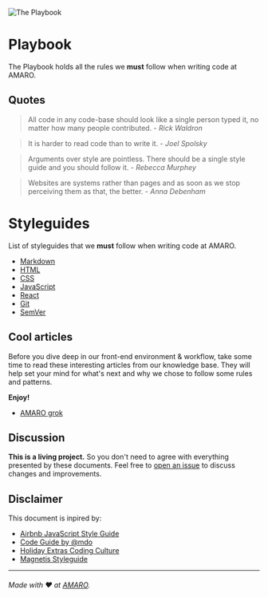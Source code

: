 ![The Playbook](/assets/logo.png)

# Playbook

The Playbook holds all the rules we **must** follow when writing code at AMARO.

## Quotes

> All code in any code-base should look like a single person typed it, no matter how many people contributed. - _Rick Waldron_

> It is harder to read code than to write it. - _Joel Spolsky_

> Arguments over style are pointless. There should be a single style guide and you should follow it. - _Rebecca Murphey_

> Websites are systems rather than pages and as soon as we stop perceiving them as that, the better. - _Anna Debenham_


# Styleguides

List of styleguides that we **must** follow when writing code at AMARO.

- [Markdown](styleguides/markdown.md) 
- [HTML](styleguides/html.md) 
- [CSS](styleguides/css.md)
- [JavaScript](styleguides/javascript.md) 
- [React](styleguides/react.md)
- [Git](styleguides/git.md)
- [SemVer](styleguides/semver.md)

## Cool articles

Before you dive deep in our front-end environment & workflow, take some time to read these interesting articles from our knowledge base. They will help set your mind for what's next and why we chose to follow some rules and patterns.

**Enjoy!**

- [AMARO grok](https://github.com/amaroteam/grok/)

## Discussion

**This is a living project.** So you don't need to agree with everything presented by these documents. Feel free to [open an issue](https://github.com/amaroteam/playbook/issues) to discuss changes and improvements.

## Disclaimer

This document is inpired by:

- [Airbnb JavaScript Style Guide](https://github.com/airbnb/javascript)
- [Code Guide by @mdo](http://codeguide.co/)
- [Holiday Extras Coding Culture](https://github.com/holidayextras/culture)
- [Magnetis Styleguide](https://github.com/magnetis/styleguide)

---

###### Made with :heart: at [AMARO](https://amaro.com).
